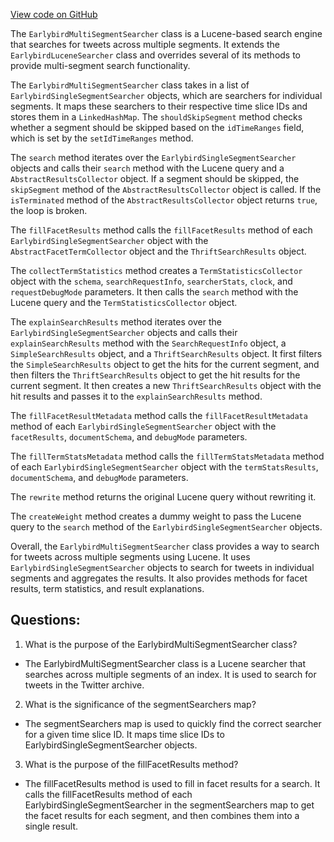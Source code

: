 [View code on GitHub](https://github.com/misbahsy/the-algorithm/src/java/com/twitter/search/earlybird/search/EarlybirdMultiSegmentSearcher.java)

The `EarlybirdMultiSegmentSearcher` class is a Lucene-based search engine that searches for tweets across multiple segments. It extends the `EarlybirdLuceneSearcher` class and overrides several of its methods to provide multi-segment search functionality. 

The `EarlybirdMultiSegmentSearcher` class takes in a list of `EarlybirdSingleSegmentSearcher` objects, which are searchers for individual segments. It maps these searchers to their respective time slice IDs and stores them in a `LinkedHashMap`. The `shouldSkipSegment` method checks whether a segment should be skipped based on the `idTimeRanges` field, which is set by the `setIdTimeRanges` method. 

The `search` method iterates over the `EarlybirdSingleSegmentSearcher` objects and calls their `search` method with the Lucene query and a `AbstractResultsCollector` object. If a segment should be skipped, the `skipSegment` method of the `AbstractResultsCollector` object is called. If the `isTerminated` method of the `AbstractResultsCollector` object returns `true`, the loop is broken. 

The `fillFacetResults` method calls the `fillFacetResults` method of each `EarlybirdSingleSegmentSearcher` object with the `AbstractFacetTermCollector` object and the `ThriftSearchResults` object. 

The `collectTermStatistics` method creates a `TermStatisticsCollector` object with the `schema`, `searchRequestInfo`, `searcherStats`, `clock`, and `requestDebugMode` parameters. It then calls the `search` method with the Lucene query and the `TermStatisticsCollector` object. 

The `explainSearchResults` method iterates over the `EarlybirdSingleSegmentSearcher` objects and calls their `explainSearchResults` method with the `SearchRequestInfo` object, a `SimpleSearchResults` object, and a `ThriftSearchResults` object. It first filters the `SimpleSearchResults` object to get the hits for the current segment, and then filters the `ThriftSearchResults` object to get the hit results for the current segment. It then creates a new `ThriftSearchResults` object with the hit results and passes it to the `explainSearchResults` method. 

The `fillFacetResultMetadata` method calls the `fillFacetResultMetadata` method of each `EarlybirdSingleSegmentSearcher` object with the `facetResults`, `documentSchema`, and `debugMode` parameters. 

The `fillTermStatsMetadata` method calls the `fillTermStatsMetadata` method of each `EarlybirdSingleSegmentSearcher` object with the `termStatsResults`, `documentSchema`, and `debugMode` parameters. 

The `rewrite` method returns the original Lucene query without rewriting it. 

The `createWeight` method creates a dummy weight to pass the Lucene query to the `search` method of the `EarlybirdSingleSegmentSearcher` objects. 

Overall, the `EarlybirdMultiSegmentSearcher` class provides a way to search for tweets across multiple segments using Lucene. It uses `EarlybirdSingleSegmentSearcher` objects to search for tweets in individual segments and aggregates the results. It also provides methods for facet results, term statistics, and result explanations.
## Questions: 
 1. What is the purpose of the EarlybirdMultiSegmentSearcher class?
- The EarlybirdMultiSegmentSearcher class is a Lucene searcher that searches across multiple segments of an index. It is used to search for tweets in the Twitter archive.

2. What is the significance of the segmentSearchers map?
- The segmentSearchers map is used to quickly find the correct searcher for a given time slice ID. It maps time slice IDs to EarlybirdSingleSegmentSearcher objects.

3. What is the purpose of the fillFacetResults method?
- The fillFacetResults method is used to fill in facet results for a search. It calls the fillFacetResults method of each EarlybirdSingleSegmentSearcher in the segmentSearchers map to get the facet results for each segment, and then combines them into a single result.